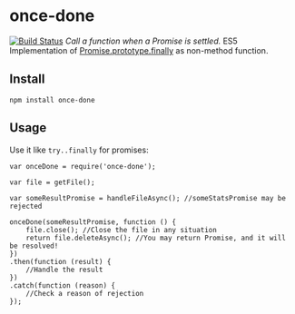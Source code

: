 # once-done
[![Build Status](https://travis-ci.org/AndreyBelym/once-done.svg?branch=master)](https://travis-ci.org/AndreyBelym/once-done)
*Call a function when a Promise is settled.*
ES5 Implementation of [Promise.prototype.finally](https://gist.github.com/rbuckton/66918c8491aa335b003c) as non-method function.

## Install
```
npm install once-done
```
## Usage
Use it like `try..finally` for promises:
```
var onceDone = require('once-done');

var file = getFile();

var someResultPromise = handleFileAsync(); //someStatsPromise may be rejected

onceDone(someResultPromise, function () {
    file.close(); //Close the file in any situation
    return file.deleteAsync(); //You may return Promise, and it will be resolved!
})
.then(function (result) {
    //Handle the result
})
.catch(function (reason) {
    //Check a reason of rejection
});
```
